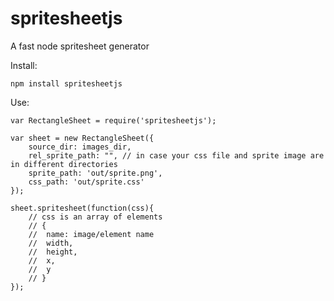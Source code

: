 spritesheetjs
================

A fast node spritesheet generator

Install:

    npm install spritesheetjs
Use:


    var RectangleSheet = require('spritesheetjs');

    var sheet = new RectangleSheet({
        source_dir: images_dir,
        rel_sprite_path: "", // in case your css file and sprite image are in different directories
        sprite_path: 'out/sprite.png',
        css_path: 'out/sprite.css'
    });

    sheet.spritesheet(function(css){
        // css is an array of elements
        // {
        //  name: image/element name
        //  width,
        //  height,
        //  x,
        //  y
        // }
    });